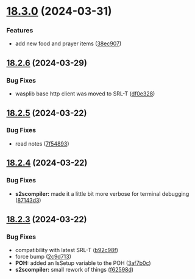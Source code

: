 # [18.3.0](https://github.com/Torwent/WaspLib/compare/v18.2.6...v18.3.0) (2024-03-31)


### Features

* add new food and prayer items ([38ec907](https://github.com/Torwent/WaspLib/commit/38ec90718396b15b479b9918da7c336d3586bb4a))



## [18.2.6](https://github.com/Torwent/WaspLib/compare/v18.2.5...v18.2.6) (2024-03-29)


### Bug Fixes

* wasplib base http client was moved to SRL-T ([df0e328](https://github.com/Torwent/WaspLib/commit/df0e32816b65acbf948607596a00c84520c5a0d6))



## [18.2.5](https://github.com/Torwent/WaspLib/compare/v18.2.4...v18.2.5) (2024-03-22)


### Bug Fixes

* read notes ([7f54893](https://github.com/Torwent/WaspLib/commit/7f54893f5b53b2b21f8ac209adc9d91c005f19cb))



## [18.2.4](https://github.com/Torwent/WaspLib/compare/v18.2.3...v18.2.4) (2024-03-22)


### Bug Fixes

* **s2scompiler:** made it a little bit more verbose for terminal debugging ([87143d3](https://github.com/Torwent/WaspLib/commit/87143d329af468885d6ceff12ca509c84dfc5144))



## [18.2.3](https://github.com/Torwent/WaspLib/compare/v18.2.2...v18.2.3) (2024-03-22)


### Bug Fixes

* compatibility with latest SRL-T ([b92c98f](https://github.com/Torwent/WaspLib/commit/b92c98f568311edd73b3ec6b0fd09a0f0ce6e96a))
* force bump ([2c9d713](https://github.com/Torwent/WaspLib/commit/2c9d71314b1190ef5bd749c629f0486dd93530ef))
* **POH:** added an IsSetup variable to the POH ([3af7b0c](https://github.com/Torwent/WaspLib/commit/3af7b0ce26d7339e0ef2ea5d5b09dc6178e72bb7))
* **s2scompiler:** small rework of things ([f62598d](https://github.com/Torwent/WaspLib/commit/f62598d8d9d0c7b855be5ad8e99922a3890a7311))



